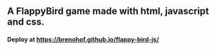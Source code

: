 ## A FlappyBird game made with html, javascript and css.

#### Deploy at https://brenohof.github.io/flappy-bird-js/
